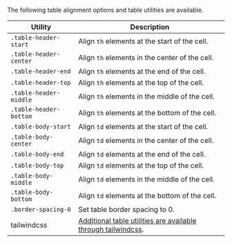 The following table alignment options and table utilities are available.

Utility                | Description
-----------------------|-
`.table-header-start`  | Align `th` elements at the start of the cell.
`.table-header-center` | Align `th` elements in the center of the cell.
`.table-header-end`    | Align `th` elements at the end of the cell.
`.table-header-top`    | Align `th` elements at the top of the cell.
`.table-header-middle` | Align `th` elements in the middle of the cell.
`.table-header-bottom` | Align `th` elements at the bottom of the cell.
`.table-body-start`    | Align `td` elements at the start of the cell.
`.table-body-center`   | Align `td` elements in the center of the cell.
`.table-body-end`      | Align `td` elements at the end of the cell.
`.table-body-top`      | Align `td` elements at the top of the cell.
`.table-body-middle`   | Align `td` elements in the middle of the cell.
`.table-body-bottom`   | Align `td` elements at the bottom of the cell.
`.border-spacing-0`    | Set table border spacing to 0.
tailwindcss            | <a href='/tailwindcss'>Additional table utilities are available through tailwindcss</a>.